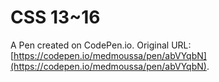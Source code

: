 # CSS 13~16

A Pen created on CodePen.io. Original URL: [https://codepen.io/medmoussa/pen/abVYqbN](https://codepen.io/medmoussa/pen/abVYqbN).

